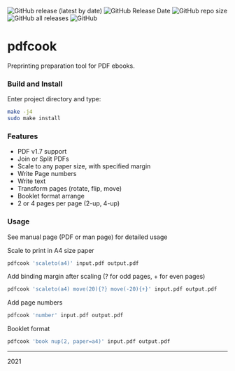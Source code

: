 ![GitHub release (latest by date)](https://img.shields.io/github/v/release/ImageProcessing-ElectronicPublications/pdfcook)
![GitHub Release Date](https://img.shields.io/github/release-date/ImageProcessing-ElectronicPublications/pdfcook)
![GitHub repo size](https://img.shields.io/github/repo-size/ImageProcessing-ElectronicPublications/pdfcook)
![GitHub all releases](https://img.shields.io/github/downloads/ImageProcessing-ElectronicPublications/pdfcook/total)
![GitHub](https://img.shields.io/github/license/ImageProcessing-ElectronicPublications/pdfcook)

# pdfcook
Preprinting preparation tool for PDF ebooks.  

### Build and Install
Enter project directory and type:
```sh
make -j4  
sudo make install  
```

### Features
* PDF v1.7 support  
* Join or Split PDFs  
* Scale to any paper size, with specified margin  
* Write Page numbers  
* Write text  
* Transform pages (rotate, flip, move)  
* Booklet format arrange  
* 2 or 4 pages per page (2-up, 4-up)  

### Usage
See manual page (PDF or man page) for detailed usage  

Scale to print in A4 size paper  
```sh
pdfcook 'scaleto(a4)' input.pdf output.pdf  
```

Add binding margin after scaling (? for odd pages, + for even pages)  
```sh
pdfcook 'scaleto(a4) move(20){?} move(-20){+}' input.pdf output.pdf  
```

Add page numbers  
```sh
pdfcook 'number' input.pdf output.pdf  
```

Booklet format  
```sh
pdfcook 'book nup(2, paper=a4)' input.pdf output.pdf  
```

----

2021

